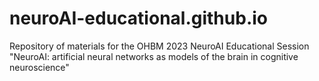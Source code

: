 # neuroAI-educational.github.io
Repository of materials for the OHBM 2023 NeuroAI Educational Session "NeuroAI: artificial neural networks as models of the brain in cognitive neuroscience"
